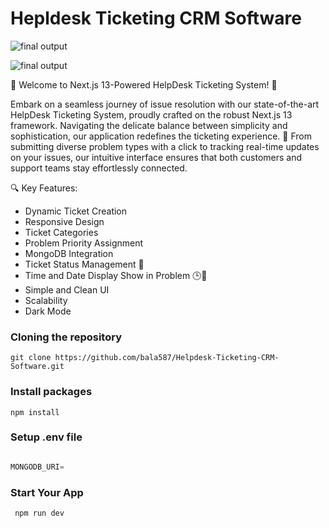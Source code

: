 # Hepldesk Ticketing CRM Software

![final output ](https://i.pinimg.com/originals/a7/28/78/a728789162c8c6ae073f719ec2aa750b.jpg)

![final output ](https://i.pinimg.com/originals/78/94/b8/7894b80d1a10273dacd877e8c09d14f2.jpg)


🎉 Welcome to Next.js 13-Powered HelpDesk Ticketing System! 🚀

  Embark on a seamless journey of issue resolution with our state-of-the-art HelpDesk Ticketing System, proudly crafted on the robust Next.js 13 framework. Navigating the delicate balance between simplicity and sophistication, our application redefines the ticketing experience. 🎫 From submitting diverse problem types with a click to tracking real-time updates on your issues, our intuitive interface ensures that both customers and support teams stay effortlessly connected.

🔍 Key Features:

- Dynamic Ticket Creation
- Responsive Design
- Ticket Categories
- Problem Priority Assignment
- MongoDB Integration
- Ticket Status Management 🚦
- Time and Date Display Show in Problem 🕒📅
- Simple and Clean UI
- Scalability
- Dark Mode

### Cloning the repository

```shell
git clone https://github.com/bala587/Helpdesk-Ticketing-CRM-Software.git
```

### Install packages 

```shell
npm install
```

### Setup .env file

```js

MONGODB_URI=

```

### Start Your App

``` shell
 npm run dev
```



  
